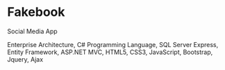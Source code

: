 # Fakebook
Social Media App

Enterprise Architecture, 
C# Programming Language, 
SQL Server Express, 
Entity Framework, 
ASP.NET MVC, 
HTML5, 
CSS3, 
JavaScript, 
Bootstrap, 
Jquery, 
Ajax
